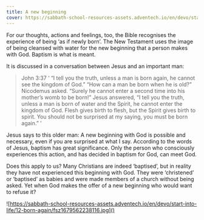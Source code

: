 ```yaml
---
title: A new beginning
cover: https://sabbath-school-resources-assets.adventech.io/en/devo/start-into-life/12-born-again/FDE1679562212683.jpg
---
```


For our thoughts, actions and feelings, too, the Bible recognises the experience of being ‘as if newly born’. The New Testament uses the image of being cleansed with water for the new beginning that a person makes with God. Baptism is what is meant.

It is discussed in a conversation between Jesus and an important man:

> <callout>John 3:37</callout>
> ‘ “I tell you the truth, unless a man is born again, he cannot see the kingdom of God.” “How can a man be born when he is old?” Nicodemus asked. “Surely he cannot enter a second time into his mother’s womb to be born!” Jesus answered, “I tell you the truth, unless a man is born of water and the Spirit, he cannot enter the kingdom of God. Flesh gives birth to flesh, but the Spirit gives birth to spirit. You should not be surprised at my saying, you must be born again.” ’ 

Jesus says to this older man: A new beginning with God is possible and necessary, even if you are surprised at what I say. According to the words of Jesus, baptism has great significance. Only the person who consciously experiences this action, and has decided in baptism for God, can meet God.

Does this apply to us? Many Christians are indeed ‘baptised’, but in reality they have not experienced this beginning with God. They were ‘christened’ or ‘baptised’ as babies and were made members of a church without being asked. Yet when God makes the offer of a new beginning who would want to refuse it?

![https://sabbath-school-resources-assets.adventech.io/en/devo/start-into-life/12-born-again/fsz1679562238116.jpg]()